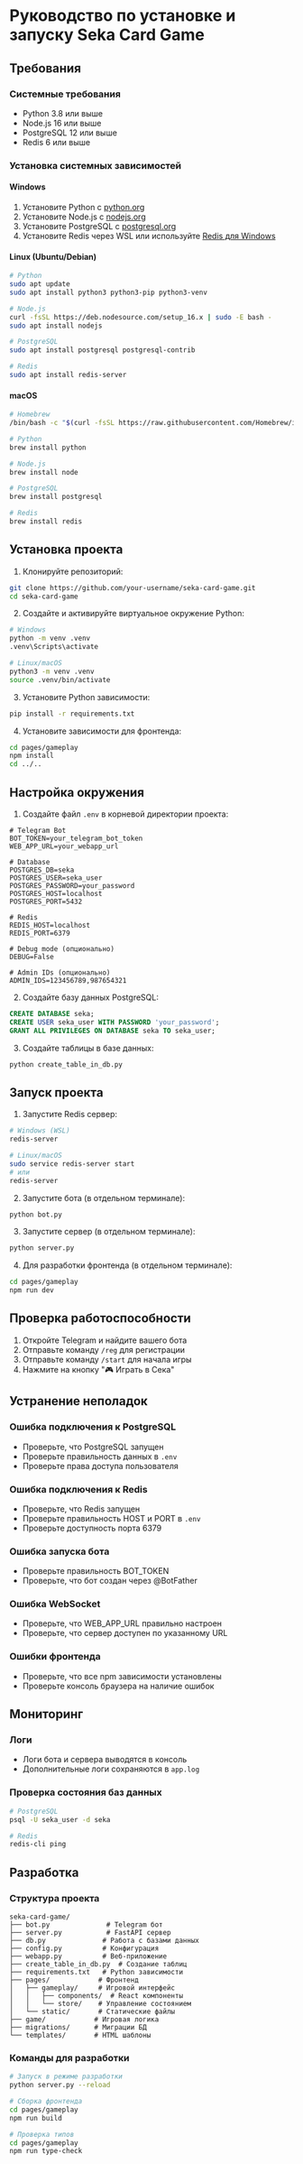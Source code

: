 # Руководство по установке и запуску Seka Card Game

## Требования

### Системные требования
- Python 3.8 или выше
- Node.js 16 или выше
- PostgreSQL 12 или выше
- Redis 6 или выше

### Установка системных зависимостей

#### Windows
1. Установите Python с [python.org](https://www.python.org/downloads/)
2. Установите Node.js с [nodejs.org](https://nodejs.org/)
3. Установите PostgreSQL с [postgresql.org](https://www.postgresql.org/download/windows/)
4. Установите Redis через WSL или используйте [Redis для Windows](https://github.com/microsoftarchive/redis/releases)

#### Linux (Ubuntu/Debian)
```bash
# Python
sudo apt update
sudo apt install python3 python3-pip python3-venv

# Node.js
curl -fsSL https://deb.nodesource.com/setup_16.x | sudo -E bash -
sudo apt install nodejs

# PostgreSQL
sudo apt install postgresql postgresql-contrib

# Redis
sudo apt install redis-server
```

#### macOS
```bash
# Homebrew
/bin/bash -c "$(curl -fsSL https://raw.githubusercontent.com/Homebrew/install/HEAD/install.sh)"

# Python
brew install python

# Node.js
brew install node

# PostgreSQL
brew install postgresql

# Redis
brew install redis
```

## Установка проекта

1. Клонируйте репозиторий:
```bash
git clone https://github.com/your-username/seka-card-game.git
cd seka-card-game
```

2. Создайте и активируйте виртуальное окружение Python:
```bash
# Windows
python -m venv .venv
.venv\Scripts\activate

# Linux/macOS
python3 -m venv .venv
source .venv/bin/activate
```

3. Установите Python зависимости:
```bash
pip install -r requirements.txt
```

4. Установите зависимости для фронтенда:
```bash
cd pages/gameplay
npm install
cd ../..
```

## Настройка окружения

1. Создайте файл `.env` в корневой директории проекта:
```env
# Telegram Bot
BOT_TOKEN=your_telegram_bot_token
WEB_APP_URL=your_webapp_url

# Database
POSTGRES_DB=seka
POSTGRES_USER=seka_user
POSTGRES_PASSWORD=your_password
POSTGRES_HOST=localhost
POSTGRES_PORT=5432

# Redis
REDIS_HOST=localhost
REDIS_PORT=6379

# Debug mode (опционально)
DEBUG=False

# Admin IDs (опционально)
ADMIN_IDS=123456789,987654321
```

2. Создайте базу данных PostgreSQL:
```sql
CREATE DATABASE seka;
CREATE USER seka_user WITH PASSWORD 'your_password';
GRANT ALL PRIVILEGES ON DATABASE seka TO seka_user;
```

3. Создайте таблицы в базе данных:
```bash
python create_table_in_db.py
```

## Запуск проекта

1. Запустите Redis сервер:
```bash
# Windows (WSL)
redis-server

# Linux/macOS
sudo service redis-server start
# или
redis-server
```

2. Запустите бота (в отдельном терминале):
```bash
python bot.py
```

3. Запустите сервер (в отдельном терминале):
```bash
python server.py
```

4. Для разработки фронтенда (в отдельном терминале):
```bash
cd pages/gameplay
npm run dev
```

## Проверка работоспособности

1. Откройте Telegram и найдите вашего бота
2. Отправьте команду `/reg` для регистрации
3. Отправьте команду `/start` для начала игры
4. Нажмите на кнопку "🎮 Играть в Сека"

## Устранение неполадок

### Ошибка подключения к PostgreSQL
- Проверьте, что PostgreSQL запущен
- Проверьте правильность данных в `.env`
- Проверьте права доступа пользователя

### Ошибка подключения к Redis
- Проверьте, что Redis запущен
- Проверьте правильность HOST и PORT в `.env`
- Проверьте доступность порта 6379

### Ошибка запуска бота
- Проверьте правильность BOT_TOKEN
- Проверьте, что бот создан через @BotFather

### Ошибка WebSocket
- Проверьте, что WEB_APP_URL правильно настроен
- Проверьте, что сервер доступен по указанному URL

### Ошибки фронтенда
- Проверьте, что все npm зависимости установлены
- Проверьте консоль браузера на наличие ошибок

## Мониторинг

### Логи
- Логи бота и сервера выводятся в консоль
- Дополнительные логи сохраняются в `app.log`

### Проверка состояния баз данных
```bash
# PostgreSQL
psql -U seka_user -d seka

# Redis
redis-cli ping
```

## Разработка

### Структура проекта
```
seka-card-game/
├── bot.py              # Telegram бот
├── server.py           # FastAPI сервер
├── db.py              # Работа с базами данных
├── config.py          # Конфигурация
├── webapp.py          # Веб-приложение
├── create_table_in_db.py  # Создание таблиц
├── requirements.txt   # Python зависимости
├── pages/            # Фронтенд
│   ├── gameplay/     # Игровой интерфейс
│   │   ├── components/  # React компоненты
│   │   └── store/    # Управление состоянием
│   └── static/       # Статические файлы
├── game/            # Игровая логика
├── migrations/      # Миграции БД
└── templates/       # HTML шаблоны
```

### Команды для разработки
```bash
# Запуск в режиме разработки
python server.py --reload

# Сборка фронтенда
cd pages/gameplay
npm run build

# Проверка типов
cd pages/gameplay
npm run type-check
``` 